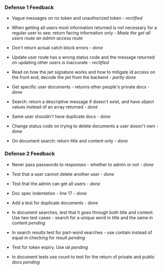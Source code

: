 ### Defense 1 Feedback

* Vague messages on no token and unauthorized token - _*rectified*_

* When getting all users most information returned is not necessary for a regular user to see; return facing information only - _*Made the get all users route an admin access route*_

* Don't return actual catch block errors - _*done*_

* Update user route has a wrong status code and the message returned on updating other users is inaccurate - _*rectified*_

* Read on how the jwt signature works and how to mitigate id access on the front end; decode the jwt from the backend - _*partly done*_

* Get specific user documents - returns other people's private docs - _*done*_

* Search: return a descriptive message if doesn't exist, and have object values instead of an array returned - _*done*_

* Same user shouldn't have duplicate docs - _*done*_

* Change status code on trying to delete documents a user doesn't own - _*done*_

* On document search: return title and content only - _*done*_


### Defense 2 Feedback

* Never pass passwords to responses - whether to admin or not - _*done*_

* Test that a user cannot delete another user - _*done*_

* Test that the admin can get all users - _*done*_

* Doc spec indentation - line 17 - _*done*_

* Add a test for duplicate documents - _*done*_

* In document searches, test that it goes through both title and content. Use two test cases - search for a unique word in title and the same in content _*pending*_

* In search results test for part-word searches - use contain instead of equal in checking for result _*pending*_

* Test for token expiry. Use iat _*pending*_

* In document tests use count to test for the return of private and public docs _*pending*_
